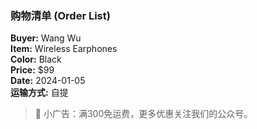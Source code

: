 ### 购物清单 (Order List)

**Buyer:** Wang Wu  
**Item:** Wireless Earphones  
**Color:** Black  
**Price:** $99  
**Date:** 2024-01-05  
**运输方式:** 自提  

> 🌟 小广告：满300免运费，更多优惠关注我们的公众号。

